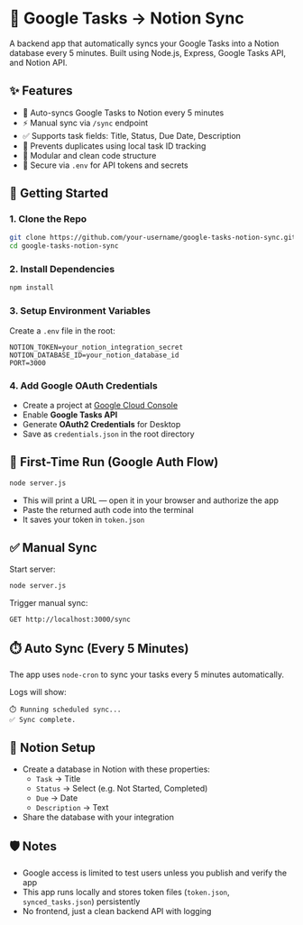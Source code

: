 # 📌 Google Tasks → Notion Sync

A backend app that automatically syncs your Google Tasks into a Notion database every 5 minutes. Built using Node.js, Express, Google Tasks API, and Notion API.

## ✨ Features

- 🔄 Auto-syncs Google Tasks to Notion every 5 minutes
- ⚡ Manual sync via `/sync` endpoint
- ✅ Supports task fields: Title, Status, Due Date, Description
- 🧠 Prevents duplicates using local task ID tracking
- 🧩 Modular and clean code structure
- 🔐 Secure via `.env` for API tokens and secrets

## 🚀 Getting Started

### 1. Clone the Repo
```bash
git clone https://github.com/your-username/google-tasks-notion-sync.git
cd google-tasks-notion-sync
```

### 2. Install Dependencies
```bash
npm install
```

### 3. Setup Environment Variables
Create a `.env` file in the root:
```
NOTION_TOKEN=your_notion_integration_secret
NOTION_DATABASE_ID=your_notion_database_id
PORT=3000
```

### 4. Add Google OAuth Credentials
- Create a project at [Google Cloud Console](https://console.cloud.google.com/)
- Enable **Google Tasks API**
- Generate **OAuth2 Credentials** for Desktop
- Save as `credentials.json` in the root directory

## 🧪 First-Time Run (Google Auth Flow)
```bash
node server.js
```
- This will print a URL — open it in your browser and authorize the app
- Paste the returned auth code into the terminal
- It saves your token in `token.json`

## ✅ Manual Sync
Start server:
```bash
node server.js
```

Trigger manual sync:
```
GET http://localhost:3000/sync
```

## ⏱️ Auto Sync (Every 5 Minutes)
The app uses `node-cron` to sync your tasks every 5 minutes automatically.

Logs will show:
```
⏱️ Running scheduled sync...
✅ Sync complete.
```

## 📌 Notion Setup
- Create a database in Notion with these properties:
  - `Task` → Title
  - `Status` → Select (e.g. Not Started, Completed)
  - `Due` → Date
  - `Description` → Text
- Share the database with your integration

## 🛡️ Notes
- Google access is limited to test users unless you publish and verify the app
- This app runs locally and stores token files (`token.json`, `synced_tasks.json`) persistently
- No frontend, just a clean backend API with logging
